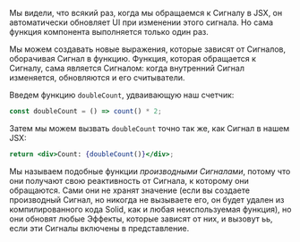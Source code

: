Мы видели, что всякий раз, когда мы обращаемся к Сигналу в JSX, он автоматически обновляет UI при изменении этого сигнала. Но сама функция компонента выполняется только один раз.

Мы можем создавать новые выражения, которые зависят от Сигналов, оборачивая Сигнал в функцию. Функция, которая обращается к Сигналу, сама является Сигналом: когда внутренний Сигнал изменяется, обновляются и его считыватели.

Введем функцию `doubleCount`, удваивающую наш счетчик:

```jsx
const doubleCount = () => count() * 2;
```

Затем мы можем вызвать `doubleCount` точно так же, как Cигнал в нашем JSX:

```jsx
return <div>Count: {doubleCount()}</div>;
```

Мы называем подобные функции _производными Сигналами_, потому что они получают свою реактивность от Сигнала, к которому они обращаются. Сами они не хранят значение (если вы создаете производный Сигнал, но никогда не вызываете его, он будет удален из компилированного кода Solid, как и любая неиспользуемая функция), но они обновят любые Эффекты, которые зависят от них, и вызовут ьь, если эти Сигналы включены в представление.
